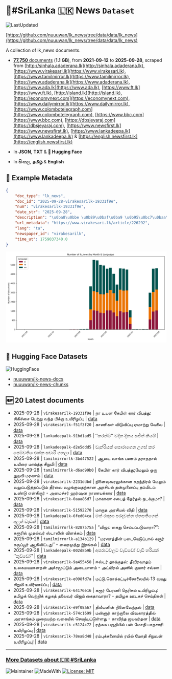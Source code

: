 # 📄#SriLanka 🇱🇰 News `Dataset`

![LastUpdated](https://img.shields.io/badge/last_updated-2025--09--28_11:04:22-green)

[https://github.com/nuuuwan/lk_news/tree/data/data/lk_news](https://github.com/nuuuwan/lk_news/tree/data/data/lk_news)

A collection of lk_news documents.

- [**77,750** documents](https://github.com/nuuuwan/lk_news/tree/data/data/lk_news) (**1.1 GB**), from **2021-09-12** to **2025-09-28**, scraped from [http://sinhala.adaderana.lk](http://sinhala.adaderana.lk), [https://www.virakesari.lk](https://www.virakesari.lk), [https://www.tamilmirror.lk](https://www.tamilmirror.lk), [https://www.adaderana.lk](https://www.adaderana.lk), [https://www.ada.lk](https://www.ada.lk), [https://www.ft.lk](https://www.ft.lk), [http://island.lk](http://island.lk), [https://economynext.com](https://economynext.com), [https://www.dailymirror.lk](https://www.dailymirror.lk), [https://www.colombotelegraph.com](https://www.colombotelegraph.com), [https://www.bbc.com](https://www.bbc.com), [https://dbsjeyaraj.com](https://dbsjeyaraj.com), [https://www.newsfirst.lk](https://www.newsfirst.lk), [https://www.lankadeepa.lk](https://www.lankadeepa.lk) & [https://english.newsfirst.lk](https://english.newsfirst.lk)

- In **JSON**, **TXT** & **🤗 Hugging Face**

- In **සිංහල**, **தமிழ்** & **English**

## 📝 Example Metadata

```json
{
    "doc_type": "lk_news",
    "doc_id": "2025-09-28-virakesarilk-19331f9e",
    "num": "virakesarilk-19331f9e",
    "date_str": "2025-09-28",
    "description": "\u0ba8\u0bbe \u0b89\u0baf\u0ba9 \u0b95\u0bc7\u0baa\u0bbf\u0bb3\u0bcd \u0b95\u0bbe\u0bb0\u0bcd \u0bb5\u0bbf\u0baa\u0ba4\u0bcd\u0ba4\u0bc1: \u0b9a\u0bbf\u0b95\u0bbf\u0b9a\u0bcd\u0b9a\u0bc8 \u0baa\u0bc6\u0bb1\u0bcd\u0bb1\u0bc1 \u0bb5\u0ba8\u0bcd\u0ba4 \u0baa\u0bbf\u0b95\u0bcd\u0b95\u0bc1 \u0b89\u0baf\u0bbf\u0bb0\u0bbf\u0bb4\u0baa\u0bcd\u0baa\u0bc1",
    "url_metadata": "https://www.virakesari.lk/article/226292",
    "lang": "ta",
    "newspaper_id": "virakesarilk",
    "time_ut": 1759037340.0
}
```

![Chart](https://raw.githubusercontent.com/nuuuwan/lk_news/refs/heads/data/data/lk_news/docs_by_month_and_lang.png)

## 🤗 Hugging Face Datasets

![HuggingFace](https://img.shields.io/badge/-HuggingFace-FDEE21?style=for-the-badge&logo=HuggingFace)

- [nuuuwan/lk-news-docs](https://huggingface.co/datasets/nuuuwan/lk-news-docs)
- [nuuuwan/lk-news-chunks](https://huggingface.co/datasets/nuuuwan/lk-news-chunks)

## 🆕 20 Latest documents

- 2025-09-28 | `virakesarilk-19331f9e` | நா உயன கேபிள் கார் விபத்து: சிகிச்சை பெற்று வந்த பிக்கு உயிரிழப்பு | [data](https://github.com/nuuuwan/lk_news/tree/data/data/lk_news/2020s/2025/2025-09-28-virakesarilk-19331f9e)
- 2025-09-28 | `virakesarilk-f51f3f20` | காணிகள் விடு­விப்பு ஏமாற்று வேலை | [data](https://github.com/nuuuwan/lk_news/tree/data/data/lk_news/2020s/2025/2025-09-28-virakesarilk-f51f3f20)
- 2025-09-28 | `lankadeepalk-91bd1ad5` | ’’කරන්ට්’’   වදින දිනය සජිත් කියයි | [data](https://github.com/nuuuwan/lk_news/tree/data/data/lk_news/2020s/2025/2025-09-28-lankadeepalk-91bd1ad5)
- 2025-09-28 | `lankadeepalk-d2e5ddd5` | වෑන්රියක් සොරාගෙන උගස් කර පෙම්වතිය එක්ක සවාරි ගහලා | [data](https://github.com/nuuuwan/lk_news/tree/data/data/lk_news/2020s/2025/2025-09-28-lankadeepalk-d2e5ddd5)
- 2025-09-28 | `tamilmirrorlk-3bd47522` | ஆடை வாங்க பணம் தராததால் உயிரை மாய்த்த சிறுமி | [data](https://github.com/nuuuwan/lk_news/tree/data/data/lk_news/2020s/2025/2025-09-28-tamilmirrorlk-3bd47522)
- 2025-09-28 | `tamilmirrorlk-d6ad99b0` | கேபிள் கார் விபத்து;மேலும் ஒரு துறவி மரணம் | [data](https://github.com/nuuuwan/lk_news/tree/data/data/lk_news/2020s/2025/2025-09-28-tamilmirrorlk-d6ad99b0)
- 2025-09-28 | `virakesarilk-2231ddbd` | நினைவுகூரலுக்கான சுதந்திரம்  மேலும் வலுப்படுத்தப்படும்  தீர்வை வழங்குவதற்கான அரசியல் தன்முனைப்பு தம்மிடம் உண்டு என்கிறார் - அமைச்சர்  ஹர்ஷன நாணயக்கார | [data](https://github.com/nuuuwan/lk_news/tree/data/data/lk_news/2020s/2025/2025-09-28-virakesarilk-2231ddbd)
- 2025-09-28 | `virakesarilk-0aaa86d7` | மாகாண சபைத் தேர்தல் நடக்குமா? | [data](https://github.com/nuuuwan/lk_news/tree/data/data/lk_news/2020s/2025/2025-09-28-virakesarilk-0aaa86d7)
- 2025-09-28 | `virakesarilk-51592270` | மாறாத அரசியல் விதி | [data](https://github.com/nuuuwan/lk_news/tree/data/data/lk_news/2020s/2025/2025-09-28-virakesarilk-51592270)
- 2025-09-28 | `lankadeepalk-6fed04ca` | මත් රකුසා පරදවන්න ජනපතිගෙන් අලුත් වැඩක් | [data](https://github.com/nuuuwan/lk_news/tree/data/data/lk_news/2020s/2025/2025-09-28-lankadeepalk-6fed04ca)
- 2025-09-28 | `tamilmirrorlk-8287575a` | “விஜய் கைது செய்யப்படுவாரா?”: கரூரில் முதல்வர் ஸ்டாலின் விளக்கம் | [data](https://github.com/nuuuwan/lk_news/tree/data/data/lk_news/2020s/2025/2025-09-28-tamilmirrorlk-8287575a)
- 2025-09-28 | `tamilmirrorlk-a134b129` | ’’மரணத்தின் படையெடுப்பால் கரூர் கருப்பூர் ஆகிவிட்டது’’ - வைரமுத்து இரங்கல் | [data](https://github.com/nuuuwan/lk_news/tree/data/data/lk_news/2020s/2025/2025-09-28-tamilmirrorlk-a134b129)
- 2025-09-28 | `lankadeepalk-002d8b9b` | අපරාධවලට වැඩ්ඩෝ වැඩි හරියක් ’’කුඩ්ඩෝ’’ | [data](https://github.com/nuuuwan/lk_news/tree/data/data/lk_news/2020s/2025/2025-09-28-lankadeepalk-002d8b9b)
- 2025-09-28 | `virakesarilk-9a455458` | ஈஸ்டர் தாக்குதல்: தீவிரவாதம் உலகமயமானதன் அச்சமூட்டும் அடையாளம் - அட்மிரல் அனில் குமார் சவ்லா | [data](https://github.com/nuuuwan/lk_news/tree/data/data/lk_news/2020s/2025/2025-09-28-virakesarilk-9a455458)
- 2025-09-28 | `virakesarilk-e098fd7a` | மட்டு.கொக்கட்டிச்சோலையில் 13 வயது சிறுமி உயிர்மாய்ப்பு | [data](https://github.com/nuuuwan/lk_news/tree/data/data/lk_news/2020s/2025/2025-09-28-virakesarilk-e098fd7a)
- 2025-09-28 | `virakesarilk-64176e16` | கரூர் பேரணி நெரிசல் உயிரிழப்பு: தமிழக் வெற்றிக் கழகத் தலைவர் விஜய் கைதாவாரா? - தமிழக ஊடகச் செய்திகள் | [data](https://github.com/nuuuwan/lk_news/tree/data/data/lk_news/2020s/2025/2025-09-28-virakesarilk-64176e16)
- 2025-09-28 | `virakesarilk-e9f08a67` | திலீபனின் நினைவேந்தல் | [data](https://github.com/nuuuwan/lk_news/tree/data/data/lk_news/2020s/2025/2025-09-28-virakesarilk-e9f08a67)
- 2025-09-28 | `virakesarilk-574c1699` | மன்னார் காற்றாலை விவகாரத்தில் அரசாங்கம் முறையற்ற வகையில் செயற்பட்டுள்ளது - காவிந்த ஜயவர்தன | [data](https://github.com/nuuuwan/lk_news/tree/data/data/lk_news/2020s/2025/2025-09-28-virakesarilk-574c1699)
- 2025-09-28 | `virakesarilk-c5124c72` | ரத்கம பகுதியில் பஸ் மோதி பாதசாரி உயிரிழப்பு | [data](https://github.com/nuuuwan/lk_news/tree/data/data/lk_news/2020s/2025/2025-09-28-virakesarilk-c5124c72)
- 2025-09-28 | `virakesarilk-78ea8d48` | ரம்புக்கனையில் ரயில் மோதி சிறுவன் உயிரிழப்பு! | [data](https://github.com/nuuuwan/lk_news/tree/data/data/lk_news/2020s/2025/2025-09-28-virakesarilk-78ea8d48)

---

### [More Datasets about 🇱🇰 #SriLanka](https://github.com/nuuuwan/lk_datasets)

![Maintainer](https://img.shields.io/badge/maintainer-nuuuwan-red)
![MadeWith](https://img.shields.io/badge/made_with-python-blue)
[![License: MIT](https://img.shields.io/badge/License-MIT-yellow.svg)](https://opensource.org/licenses/MIT)
